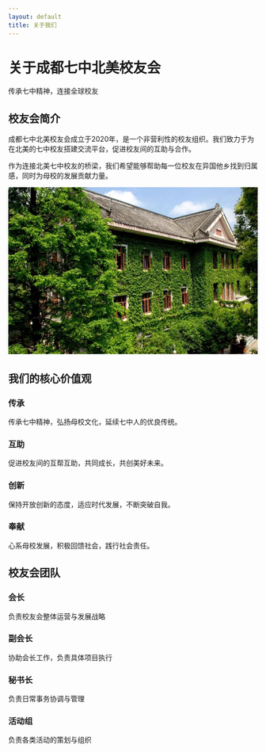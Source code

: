 ```yaml
---
layout: default
title: 关于我们
---
```


<div class="about-header">
    <h1>关于成都七中北美校友会</h1>
    <p class="subtitle">传承七中精神，连接全球校友</p>
</div>

<section class="about-section">
    <div class="about-grid">
        <div class="about-content">
            <h2>校友会简介</h2>
            <p>成都七中北美校友会成立于2020年，是一个非营利性的校友组织。我们致力于为在北美的七中校友搭建交流平台，促进校友间的互助与合作。</p>
            <p>作为连接北美七中校友的桥梁，我们希望能够帮助每一位校友在异国他乡找到归属感，同时为母校的发展贡献力量。</p>
        </div>
        <div class="about-image">
            <img src="/images/building.webp" alt="成都七中" class="rounded-image">
        </div>
    </div>
</section>

<section class="values-section">
    <h2>我们的核心价值观</h2>
    <div class="values-grid">
        <div class="value-card">
            <h3>传承</h3>
            <p>传承七中精神，弘扬母校文化，延续七中人的优良传统。</p>
        </div>
        <div class="value-card">
            <h3>互助</h3>
            <p>促进校友间的互帮互助，共同成长，共创美好未来。</p>
        </div>
        <div class="value-card">
            <h3>创新</h3>
            <p>保持开放创新的态度，适应时代发展，不断突破自我。</p>
        </div>
        <div class="value-card">
            <h3>奉献</h3>
            <p>心系母校发展，积极回馈社会，践行社会责任。</p>
        </div>
    </div>
</section>

<section class="team-section">
    <h2>校友会团队</h2>
    <div class="team-grid">
        <div class="team-member">
            <h3>会长</h3>
            <p>负责校友会整体运营与发展战略</p>
        </div>
        <div class="team-member">
            <h3>副会长</h3>
            <p>协助会长工作，负责具体项目执行</p>
        </div>
        <div class="team-member">
            <h3>秘书长</h3>
            <p>负责日常事务协调与管理</p>
        </div>
        <div class="team-member">
            <h3>活动组</h3>
            <p>负责各类活动的策划与组织</p>
        </div>
    </div>
</section>

